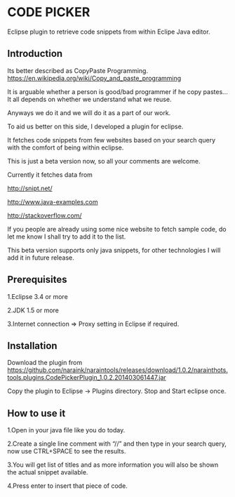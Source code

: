 CODE PICKER
===========

Eclipse plugin to retrieve code snippets from within Eclipe Java editor.


Introduction
------------
 

Its better described as CopyPaste Programming. https://en.wikipedia.org/wiki/Copy_and_paste_programming

It is arguable whether a person is good/bad programmer if he copy pastes... It all depends on whether we understand what we reuse.

Anyways we do it and we will do it as a part of our work.

 

To aid us better on this side, I developed a plugin for eclipse. 

It fetches code snippets from few websites based on your search query with the comfort of being within eclipse.

This is just a beta version now, so all your comments are welcome. 

Currently it fetches data from 

 

http://snipt.net/

http://www.java-examples.com

http://stackoverflow.com/

 

If you people are already using some nice website to fetch sample code, do let me know I shall try to add it to the list.

 

This beta version supports only java snippets, for other technologies I will add it in future release.


Prerequisites
-------------
 

1.Eclipse 3.4 or more

2.JDK 1.5 or more

3.Internet connection => Proxy setting in Eclipse if required.

 

 

 

Installation
------------
 

Download the plugin from 
https://github.com/naraink/naraintools/releases/download/1.0.2/narainthots.tools.plugins.CodePickerPlugin_1.0.2.201403061447.jar 

Copy the plugin to Eclipse -> Plugins directory. Stop and Start eclipse once.

How to use it
-------------

1.Open in your java file like you do today.

2.Create a single line comment with “//” and then type in your search query, now use CTRL+SPACE to see the results.

3.You will get list of titles and as more information you will also be shown the actual snippet available.

4.Press enter to insert that piece of code.

